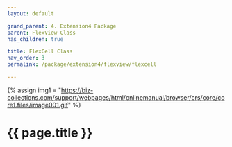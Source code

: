```yaml
---
layout: default

grand_parent: 4. Extension4 Package
parent: FlexView Class
has_children: true

title: FlexCell Class
nav_order: 3
permalink: /package/extension4/flexview/flexcell

---
```

{% assign img1 = "https://biz-collections.com/support/webpages/html/onlinemanual/browser/crs/core/core1.files/image001.gif" %}


# {{ page.title }}
